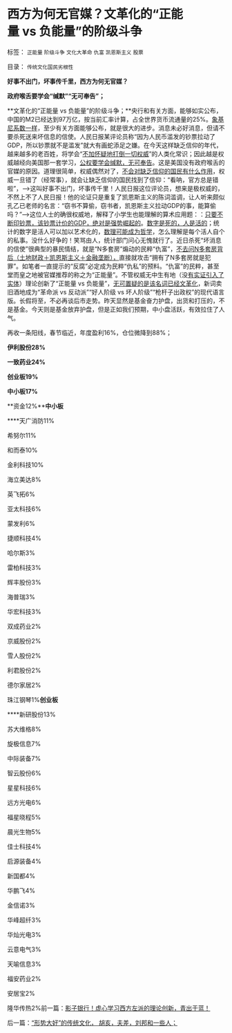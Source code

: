 # 西方为何无官媒？文革化的“正能量&nbsp;vs&nbsp;负能量”的阶级斗争

标签： `正能量` `阶级斗争` `文化大革命` `仇富` `凯恩斯主义` `股票` 

目录： `传统文化国民劣根性`

**好事不出门，坏事传千里，西方为何无官媒？**

**政府喉舌要学会“缄默”“无可奉告”；**

**文革化的“正能量 vs 负能量”的阶级斗争；**央行和有关方面，能够如实公布，中国的M2已经达到97万亿，按当前汇率计算，占全世界货币流通量的25%。[象基尼系数一样](../../../2013/1/22/炒作贫富差距，不是毛左就是民粹，至少是纳粹.md)，至少有关方面能够公布，就是很大的进步。消息未必好消息，但请不要杀死送来坏信息的信使。人民日报某评论员称“因为人民币滥发的钞票拉动了GDP，所以钞票就不是滥发”就大有画蛇添足之嫌。在今天这样缺乏信仰的年代，越来越多的老百姓，将学会“[不加怀疑地打倒一切权威](../../../2012/2/11/民主依赖利益契约，不依赖革命口号.md)”的人类化常识；因此越是权威越经向美国那一套学习，[公权要学会缄默，无可奉告](../../../2010/11/30/为什么处罚造谣将制造恐慌？.md)。这是美国没有政府喉舌的官媒的原因。道理很简单，权威偶然对了，[不会对缺乏信仰的国民有什么作用](../../../2011/11/24/缺乏信仰是公有制的丧钟.md)，权威一旦错了（经常事），就会让缺乏信仰的国民找到了信仰：“看呐，官方总是错啦”，——>这叫好事不出门，坏事传千里！人民日报这位评论员，想来是极权威的，不然上不了人民日报！他的论证只是重复了凯恩斯主义的陈词滥调，让人听来颇似孔乙已老师的名言：“窃书不算偷，窃书者，凯恩斯主义拉动GDP的事，能算偷吗？”——>这位人士的确很权威地，解释了小学生也能理解的算术应用题：：[只要不断印钞票，该钞票计价的GDP，绝对是强势崛起的](../../../2010/3/13/中国特色的货币主义到了尽头.md)。[数字是死的，人是活的](../../../2012/6/29/讴歌盛世的科学派，“信仰科学”的“实证主义”.md)；统计的数字是活人可以加以艺术化的，[数理可能成为哲学](../../../2011/5/14/滥用数学的逻辑混乱.md)，怎么理解是每个活人自个的私事。没什么好争的！笑骂由人，统计部门问心无愧就行了。近日杀死“坏消息的信使”很典型的暴民情结，就是“N多套房”煽动的民粹“仇富”，[不去问N多套房背后（土地财政＋凯恩斯主义＋金融垄断），](../../../2013/2/7/N多套房不是罪恶，暴露了“刚性需求”是什么玩意！.md)直接就攻击“拥有了N多套房就是犯罪”。如笔者一直提示的“反腐”必定成为民粹“仇私”的预料。“仇富”的民粹，甚至堂而皇之地被官媒推荐的称之为“正能量”。不管权威无中生有地（没[有实证引入了实体](../../../2010/1/5/存实除虚的奥卡姆剃刀法则.md)）理论创新了“正能量 vs 负能量”，[无可置疑的是该名词已经文革化](../../../2012/4/9/文革为什么难以避免而且必须疯狂？.md)，新词卖旧酒地成为“革命派 vs 反动派”“好人阶级 vs
坏人阶级”“枪杆子出政权”的现代语言版。长假将至，不必再谈后市走势。昨天显然是基金奋力护盘，出货和打压的，不是基金。今天则是基金放弃护盘，但是正如我们预期，中小盘活跃，有效拉住了人气。



再收一条阳线，春节临近，年度盈利16%，仓位微降到88%；

**伊利股份28%**

**一致药业24%**

**创业板19%**

**中小板17%**

**资金12%****中小板**

****天广消防11%

希努尔11%

和而泰10%

金利科技10%

海立美达8%

英飞拓6%

亚太科技6%

蒙发利6%

捷顺科技4%

哈尔斯3%

雷柏科技3%

辉丰股份3%

海普瑞3%

华宏科技3%

双成药业2%

京威股份2%

雪人股份2%

利君股份2%

德尔家居2%

珠江钢琴1%**创业板**

****新研股份13%

苏大维格8%

旋极信息7%

中际装备7%

智云股份6%

星星科技6%

远方光电6%

福星晓程5%

晨光生物5%

佳士科技4%

启源装备4%

新国都4%

华鹏飞4%

金信诺3%

华峰超纤3%

华灿光电3%

云意电气3%

天喻信息3%

福安药业2%

安居宝2%

隆华传热2%前一篇：[影子银行！虚心学习西方左派的理论创新，青出于蓝！](../../../2013/2/8/影子银行！虚心学习西方左派的理论创新，青出于蓝！.md)

后一篇：[“形势大好”的传统文化，&nbsp;胡亥，夫差，刘邦和一些人；](../../../2013/2/9/“形势大好”的传统文化，&nbsp;胡亥，夫差，刘邦和一些人；.md)